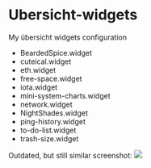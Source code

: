 # Ubersicht-widgets
My übersicht widgets configuration

- BeardedSpice.widget
- cuteical.widget
- eth.widget
- free-space.widget
- iota.widget
- mini-system-charts.widget
- network.widget
- NightShades.widget
- ping-history.widget
- to-do-list.widget
- trash-size.widget

Outdated, but still similar screenshot:
<img src="ScreenShot.png">
